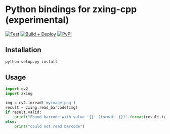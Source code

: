 # Python bindings for zxing-cpp (experimental)

[![Test](https://github.com/nu-book/zxing-cpp/actions/workflows/python-test.yml/badge.svg)](https://github.com/nu-book/zxing-cpp/actions/workflows/python-test.yml)
[![Build + Deploy](https://github.com/nu-book/zxing-cpp/actions/workflows/python-build.yml/badge.svg)](https://github.com/nu-book/zxing-cpp/actions/workflows/python-build.yml)
[![PyPI](https://img.shields.io/pypi/v/zxing-cpp.svg)](https://pypi.org/project/zxing-cpp/)

## Installation

```bash
python setup.py install
```

## Usage

```python
import cv2
import zxing

img = cv2.imread('myimage.png')
result = zxing.read_barcode(img)
if result.valid:
    print("Found barcode with value '{}' (format: {})".format(result.text, str(result.format))) 
else:
    print("could not read barcode")
```
